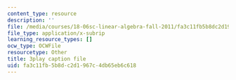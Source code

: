 ```yaml
---
content_type: resource
description: ''
file: /media/courses/18-06sc-linear-algebra-fall-2011/fa3c11fb5b8dc2d1967c4db65eb6c618_AMLekTJR5_U.srt
file_type: application/x-subrip
learning_resource_types: []
ocw_type: OCWFile
resourcetype: Other
title: 3play caption file
uid: fa3c11fb-5b8d-c2d1-967c-4db65eb6c618
---
```

